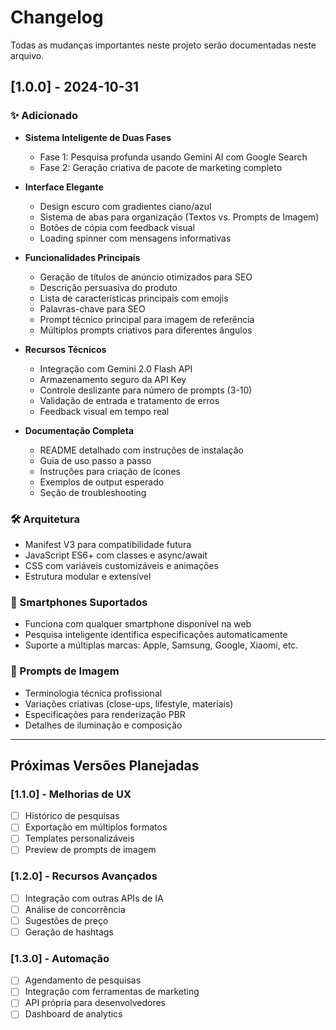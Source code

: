 # Changelog

Todas as mudanças importantes neste projeto serão documentadas neste arquivo.

## [1.0.0] - 2024-10-31

### ✨ Adicionado
- **Sistema Inteligente de Duas Fases**
  - Fase 1: Pesquisa profunda usando Gemini AI com Google Search
  - Fase 2: Geração criativa de pacote de marketing completo
  
- **Interface Elegante**
  - Design escuro com gradientes ciano/azul
  - Sistema de abas para organização (Textos vs. Prompts de Imagem)
  - Botões de cópia com feedback visual
  - Loading spinner com mensagens informativas
  
- **Funcionalidades Principais**
  - Geração de títulos de anúncio otimizados para SEO
  - Descrição persuasiva do produto
  - Lista de características principais com emojis
  - Palavras-chave para SEO
  - Prompt técnico principal para imagem de referência
  - Múltiplos prompts criativos para diferentes ângulos
  
- **Recursos Técnicos**
  - Integração com Gemini 2.0 Flash API
  - Armazenamento seguro da API Key
  - Controle deslizante para número de prompts (3-10)
  - Validação de entrada e tratamento de erros
  - Feedback visual em tempo real
  
- **Documentação Completa**
  - README detalhado com instruções de instalação
  - Guia de uso passo a passo
  - Instruções para criação de ícones
  - Exemplos de output esperado
  - Seção de troubleshooting

### 🛠️ Arquitetura
- Manifest V3 para compatibilidade futura
- JavaScript ES6+ com classes e async/await
- CSS com variáveis customizáveis e animações
- Estrutura modular e extensível

### 📱 Smartphones Suportados
- Funciona com qualquer smartphone disponível na web
- Pesquisa inteligente identifica especificações automaticamente
- Suporte a múltiplas marcas: Apple, Samsung, Google, Xiaomi, etc.

### 🎨 Prompts de Imagem
- Terminologia técnica profissional
- Variações criativas (close-ups, lifestyle, materiais)
- Especificações para renderização PBR
- Detalhes de iluminação e composição

---

## Próximas Versões Planejadas

### [1.1.0] - Melhorias de UX
- [ ] Histórico de pesquisas
- [ ] Exportação em múltiplos formatos
- [ ] Templates personalizáveis
- [ ] Preview de prompts de imagem

### [1.2.0] - Recursos Avançados
- [ ] Integração com outras APIs de IA
- [ ] Análise de concorrência
- [ ] Sugestões de preço
- [ ] Geração de hashtags

### [1.3.0] - Automação
- [ ] Agendamento de pesquisas
- [ ] Integração com ferramentas de marketing
- [ ] API própria para desenvolvedores
- [ ] Dashboard de analytics